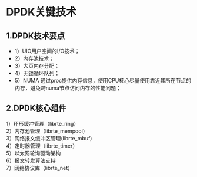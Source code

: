 # DPDK关键技术

## 1.DPDK技术要点
* 1）UIO用户空间的I/O技术；
* 2）内存池技术；
* 3）大页内存分配；
* 4）无锁循环队列；
* 5）NUMA 通过proc提供内存信息，使用CPU核心尽量使用靠近其所在节点的内存，避免跨numa节点访问内存的性能问题；


## 2.DPDK核心组件
1）环形缓冲管理（librte_ring）  
2）内存池管理（librte_mempool）  
3）网络报文缓冲区管理(librte_mbuf)  
4）定时器管理（librte_timer）  
5）以太网轮询驱动架构  
6）报文转发算法支持  
7）网络协议库（librte_net）  
